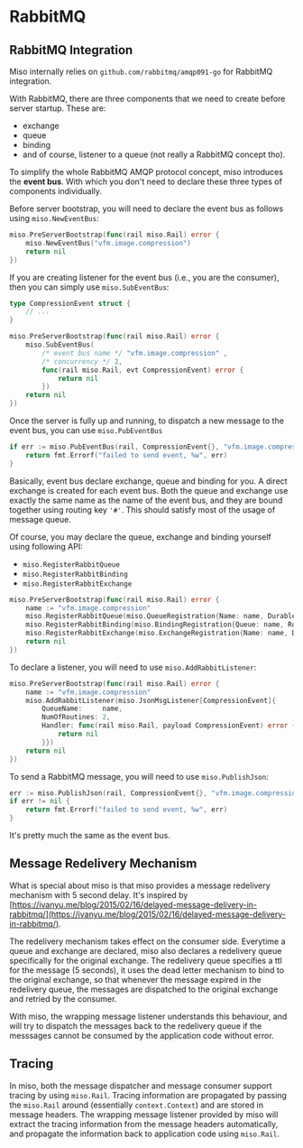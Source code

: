 # RabbitMQ

## RabbitMQ Integration

Miso internally relies on `github.com/rabbitmq/amqp091-go` for RabbitMQ integration.

With RabbitMQ, there are three components that we need to create before server startup. These are:
- exchange
- queue
- binding
- and of course, listener to a queue (not really a RabbitMQ concept tho).

To simplify the whole RabbitMQ AMQP protocol concept, miso introduces the **event bus**. With which you don't need to declare these three types of components individually.

Before server bootstrap, you will need to declare the event bus as follows using `miso.NewEventBus`:

```go
miso.PreServerBootstrap(func(rail miso.Rail) error {
    miso.NewEventBus("vfm.image.compression")
    return nil
})
```

If you are creating listener for the event bus (i.e., you are the consumer), then you can simply use `miso.SubEventBus`:

```go
type CompressionEvent struct {
    // ...
}

miso.PreServerBootstrap(func(rail miso.Rail) error {
    miso.SubEventBus(
        /* event bus name */ "vfm.image.compression" ,
        /* concurrency */ 2,
        func(rail miso.Rail, evt CompressionEvent) error {
            return nil
        })
    return nil
})
```

Once the server is fully up and running, to dispatch a new message to the event bus, you can use `miso.PubEventBus`

```go
if err := miso.PubEventBus(rail, CompressionEvent{}, "vfm.image.compression"); err != nil {
    return fmt.Errorf("failed to send event, %w", err)
}
```

Basically, event bus declare exchange, queue and binding for you. A direct exchange is created for each event bus. Both the queue and exchange use exactly the same name as the name of the event bus, and they are bound together using routing key `'#'`. This should satisfy most of the usage of message queue.

Of course, you may declare the queue, exchange and binding yourself using following API:

- `miso.RegisterRabbitQueue`
- `miso.RegisterRabbitBinding`
- `miso.RegisterRabbitExchange`

```go
miso.PreServerBootstrap(func(rail miso.Rail) error {
    name := "vfm.image.compression"
    miso.RegisterRabbitQueue(miso.QueueRegistration{Name: name, Durable: true})
    miso.RegisterRabbitBinding(miso.BindingRegistration{Queue: name, RoutingKey: "#", Exchange: name})
    miso.RegisterRabbitExchange(miso.ExchangeRegistration{Name: name, Durable: true, Kind: "direct"})
    return nil
})
```

To declare a listener, you will need to use `miso.AddRabbitListener`:

```go
miso.PreServerBootstrap(func(rail miso.Rail) error {
    name := "vfm.image.compression"
    miso.AddRabbitListener(miso.JsonMsgListener[CompressionEvent]{
        QueueName:     name,
        NumOfRoutines: 2,
        Handler: func(rail miso.Rail, payload CompressionEvent) error {
            return nil
        }})
    return nil
})
```

To send a RabbitMQ message, you will need to use `miso.PublishJson`:

```go
err := miso.PublishJson(rail, CompressionEvent{}, "vfm.image.compression.exchange" /* exchange */, "#" /* routingKey */)
if err != nil {
    return fmt.Errorf("failed to send event, %w", err)
}
```

It's pretty much the same as the event bus.

## Message Redelivery Mechanism

What is special about miso is that miso provides a message redelivery mechanism with 5 second delay. It's inspired by [https://ivanyu.me/blog/2015/02/16/delayed-message-delivery-in-rabbitmq/](https://ivanyu.me/blog/2015/02/16/delayed-message-delivery-in-rabbitmq/).

The redelivery mechanism takes effect on the consumer side. Everytime a queue and exchange are declared, miso also declares a redelivery queue specifically for the original exchange. The redelivery queue specifies a ttl for the message (5 seconds), it uses the dead letter mechanism to bind to the original exchange, so that whenever the message expired in the redelivery queue, the messages are dispatched to the original exchange and retried by the consumer.

With miso, the wrapping message listener understands this behaviour, and will try to dispatch the messages back to the redelivery queue if the messsages cannot be consumed by the application code without error.

## Tracing

In miso, both the message dispatcher and message consumer support tracing by using `miso.Rail`. Tracing information are propagated by passing the `miso.Rail` around (essentially `context.Context`) and are stored in message headers. The wrapping message listener provided by miso will extract the tracing information from the message headers automatically, and propagate the information back to application code using `miso.Rail`.